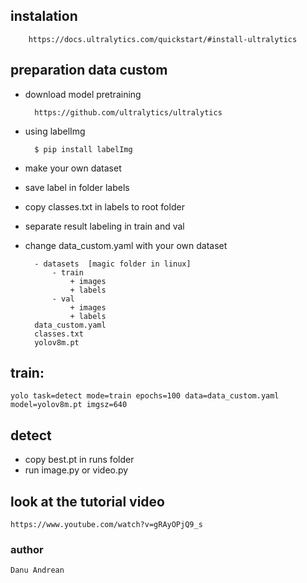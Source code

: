 ## instalation

		https://docs.ultralytics.com/quickstart/#install-ultralytics

## preparation data custom

- download model pretraining

		https://github.com/ultralytics/ultralytics

- using labelImg

		$ pip install labelImg

- make your own dataset 
- save label in folder labels
- copy classes.txt in labels to root folder
- separate result labeling in train and val 
- change data_custom.yaml with your own dataset

		- datasets	[magic folder in linux]
			- train
				+ images
				+ labels
			- val
				+ images
				+ labels
		data_custom.yaml
		classes.txt
		yolov8m.pt


## train:

	yolo task=detect mode=train epochs=100 data=data_custom.yaml model=yolov8m.pt imgsz=640

## detect
- copy best.pt in runs folder
- run image.py or video.py

## look at the tutorial video

	https://www.youtube.com/watch?v=gRAyOPjQ9_s

### author
	Danu Andrean
